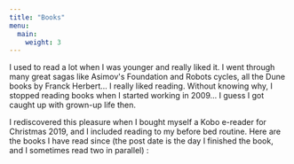 ```yaml
---
title: "Books"
menu:
  main:
    weight: 3
---
```


I used to read a lot when I was younger and really liked it. I went through many great sagas like Asimov's Foundation and Robots cycles, all the Dune books by Franck Herbert... I really liked reading. Without knowing why, I stopped reading books when I started working in 2009... I guess I got caught up with grown-up life then.

I rediscovered this pleasure when I bought myself a Kobo e-reader for Christmas 2019, and I included reading to my before bed routine. Here are the books I have read since (the post date is the day I finished the book, and I sometimes read two in parallel) :
